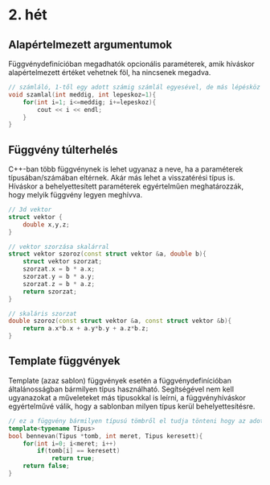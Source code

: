 # 2. hét

## Alapértelmezett argumentumok

Függvénydefinícióban megadhatók opcionális paraméterek, amik híváskor alapértelmezett értéket vehetnek föl, ha nincsenek megadva.

```cpp
// számláló, 1-től egy adott számig számlál egyesével, de más lépésköz is megadható
void szamlal(int meddig, int lepeskoz=1){
    for(int i=1; i<=meddig; i+=lepeskoz){
        cout << i << endl;
    }
}

```

## Függvény túlterhelés

C++-ban több függvénynek is lehet ugyanaz a neve, ha a paraméterek típusában/számában eltérnek. Akár más lehet a visszatérési típus is.
Híváskor a behelyettesített paraméterek egyértelműen meghatározzák, hogy melyik függvény legyen meghívva.

```cpp
// 3d vektor
struct vektor {
    double x,y,z;
}

// vektor szorzása skalárral
struct vektor szoroz(const struct vektor &a, double b){
    struct vektor szorzat;
    szorzat.x = b * a.x;
    szorzat.y = b * a.y;
    szorzat.z = b * a.z;
    return szorzat;
}

// skaláris szorzat
double szoroz(const struct vektor &a, const struct vektor &b){
    return a.x*b.x + a.y*b.y + a.z*b.z;
}
```

## Template függvények

Template (azaz sablon) függvények esetén a függvénydefinícióban általánosságban bármilyen típus használható.
Segítségével nem kell ugyanazokat a műveleteket más típusokkal is leírni, a függvényhíváskor egyértelművé válik,
hogy a sablonban milyen típus kerül behelyettesítésre.

```cpp
// ez a függvény bármilyen típusú tömbről el tudja tönteni hogy az adott elem benne van-e
template<typename Tipus>
bool bennevan(Tipus *tomb, int meret, Tipus keresett){
    for(int i=0; i<meret; i++)
        if(tomb[i] == keresett)
            return true;
    return false;
}
```
